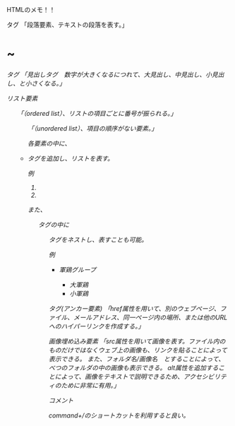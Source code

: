 HTMLのメモ！！

<p>タグ
「段落要素、テキストの段落を表す。」
  
<h1>~<h6>タグ
「見出しタグ　数字が大きくなるにつれて、大見出し、中見出し、小見出し、と小さくなる。」


リスト要素
<ol>
「（ordered list）、リストの項目ごとに番号が振られる。」
<ul>
「（unordered list）、項目の順序がない要素。」
  
各要素の中に、<li>タグを追加し、リストを表す。
  
例
  <ol>
    <li>
    <li>
  </ol>

また、<ol>タグの中に<ul>タグをネストし、表すことも可能。

例
  <ul>
    <li>軍鶏グループ</li>
      <ul>
        <li>大軍鶏</li>
        <li>小軍鶏</li>
      </ul>
  </ul>

<a>タグ(アンカー要素)
「href属性を用いて、別のウェブページ、ファイル、メールアドレス、同一ページ内の場所、または他のURLへのハイパーリンクを作成する。」

<img>画像埋め込み要素
「src属性を用いて画像を表す。ファイル内のものだけではなくウェブ上の画像も、リンクを貼ることによって表示できる。
また、フォルダ名/画像名　とすることによって、べつのフォルダの中の画像も表示できる。 
alt属性を追加することによって、画像をテキストで説明できるため、アクセシビリティのために非常に有用。」

コメント
<!-- -->
command+/のショートカットを利用すると良い。





